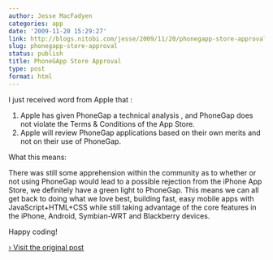 ```yaml
---
author: Jesse MacFadyen
categories: app
date: '2009-11-20 15:29:27'
link: http://blogs.nitobi.com/jesse/2009/11/20/phonegapp-store-approval/
slug: phonegapp-store-approval
status: publish
title: PhoneGApp Store Approval
type: post
format: html
---
```


I just received word from Apple that :

1. Apple has given PhoneGap a technical analysis , and PhoneGap does not violate the Terms & Conditions of the App Store.
1. Apple will review PhoneGap applications based on their own merits and not on their use of PhoneGap.

What this means:

There was still some apprehension within the community as to whether or not using PhoneGap would lead to a possible rejection from the iPhone App Store, we definitely have a green light to PhoneGap. This means we can all get back to doing what we love best, building fast, easy mobile apps with JavaScript+HTML+CSS while still taking advantage of the core features in the iPhone, Android, Symbian-WRT and Blackberry devices.

Happy coding!

[› Visit the original post](http://blogs.nitobi.com/jesse/2009/11/20/phonegapp-store-approval/)
